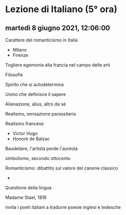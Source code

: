# Lezione di Italiano (5° ora)

## martedì 8 giugno 2021, 12:06:00


Carattere del romanticismo in Italia
* Milano
* Firenze


Togliere egemonia alla francia nel campo delle arti

Filosofie


Spirito che si autodetermina

Uomo che definisce il sapere

Alienazione, alius, altro da sè


Realismo, sensazione parassitaria

Realismo francese
* Victor Hugo
* Honorè de Balzac

Baudelaire, l'artista perde l'aureola

simbolismo, secondo ottocento


Romanticismo: dibattito sul valore del canone classico

+

Questione della lingua



Madame Stael, 1816

invita i poeti italiani a tradurre poesie inglesi e tedesche
<!--stackedit_data:
eyJoaXN0b3J5IjpbMTMyMDEzNzQ4LC0xNDA1NTQ2MjAwLC0xNj
g3MjQ5OTc3LC00ODEzMjcyOTRdfQ==
-->